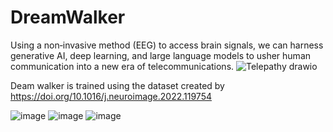 # DreamWalker
Using a non‐invasive method (EEG) to access brain signals, we can harness generative AI, deep learning, and large language models to usher human communication into a new era of telecommunications.
![Telepathy drawio](https://github.com/user-attachments/assets/0d18038b-8364-4d11-83b1-c3d4c1339721)

Deam walker is trained using the dataset created by https://doi.org/10.1016/j.neuroimage.2022.119754


![image](https://github.com/user-attachments/assets/6ab39545-2de1-474f-b0d3-cc265e0ee6a1)
![image](https://github.com/user-attachments/assets/70a9456e-0141-4468-939c-e310507524ba)
![image](https://github.com/user-attachments/assets/2d1589dd-e72b-419d-ae4d-d539a9ef6c34)

